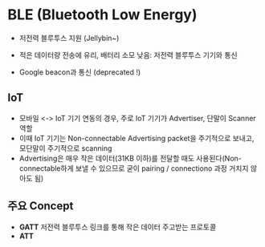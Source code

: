 # BLE (Bluetooth Low Energy)
- 저전력 블루투스 지원 (Jellybin~)
- 적은 데이터량 전송에 유리, 배터리 소모 낮음: 저전력 블루투스 기기와 통신

- Google beacon과 통신 (deprecated !)

## IoT
- 모바일 <-> IoT 기기 연동의 경우, 주로 IoT 기기가 Advertiser, 단말이 Scanner 역할
- 이때 IoT 기기는 Non-connectable Advertising packet을 주기적으로 보내고, 모단말이 주기적으로 scanning
- Advertising은 매우 작은 데이터(31KB 이하)를 전달할 때도 사용된다(Non-connectable하게 보낼 수 있으므로 굳이 pairing / connectiono 과정 거치지 않아도 됨)

## 주요 Concept
- **GATT** 저전력 블루투스 링크를 통해 작은 데이터 주고받는 프로토콜
- **ATT** 
